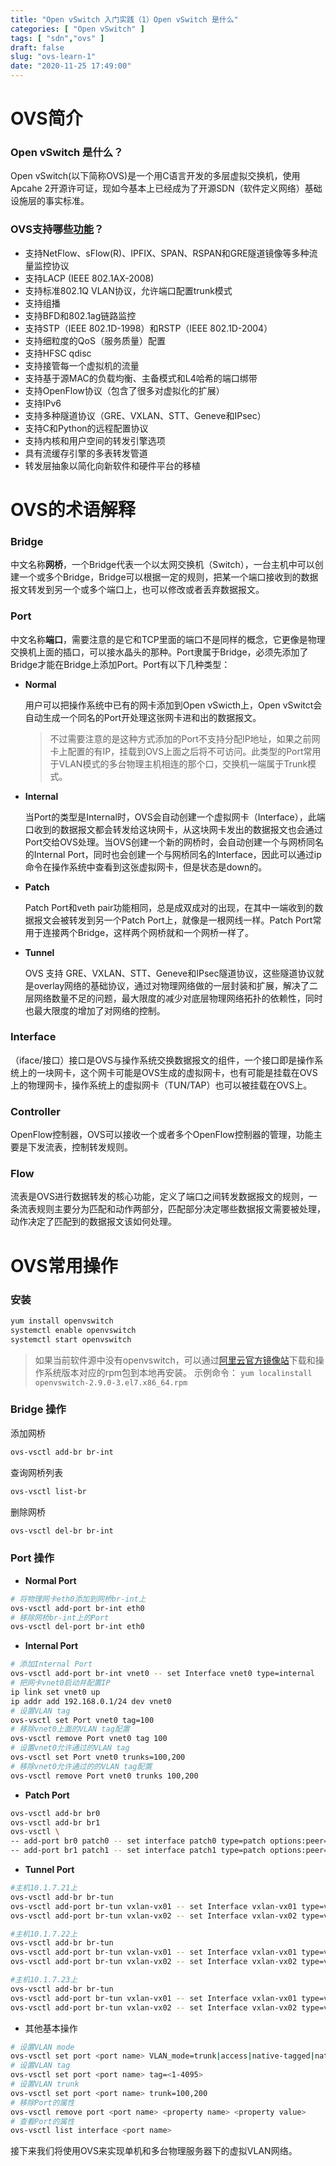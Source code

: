 ```yaml
---
title: "Open vSwitch 入门实践（1）Open vSwitch 是什么"
categories: [ "Open vSwitch" ]
tags: [ "sdn","ovs" ]
draft: false
slug: "ovs-learn-1"
date: "2020-11-25 17:49:00"
---
```


# OVS简介

### Open vSwitch 是什么？

Open vSwitch(以下简称OVS)是一个用C语言开发的多层虚拟交换机，使用Apcahe 2开源许可证，现如今基本上已经成为了开源SDN（软件定义网络）基础设施层的事实标准。

### OVS支持哪些[功能](http://www.openvswitch.org//features/)？

- 支持NetFlow、sFlow(R)、IPFIX、SPAN、RSPAN和GRE隧道镜像等多种流量监控协议
- 支持LACP (IEEE 802.1AX-2008)
- 支持标准802.1Q VLAN协议，允许端口配置trunk模式
- 支持组播
- 支持BFD和802.1ag链路监控
- 支持STP（IEEE 802.1D-1998）和RSTP（IEEE 802.1D-2004）
- 支持细粒度的QoS（服务质量）配置
- 支持HFSC qdisc
- 支持接管每一个虚拟机的流量
- 支持基于源MAC的负载均衡、主备模式和L4哈希的端口绑带
- 支持OpenFlow协议（包含了很多对虚拟化的扩展）
- 支持IPv6
- 支持多种隧道协议（GRE、VXLAN、STT、Geneve和IPsec）
- 支持C和Python的远程配置协议
- 支持内核和用户空间的转发引擎选项
- 具有流缓存引擎的多表转发管道
- 转发层抽象以简化向新软件和硬件平台的移植

# OVS的术语解释

### Bridge

中文名称**网桥**，一个Bridge代表一个以太网交换机（Switch），一台主机中可以创建一个或多个Bridge，Bridge可以根据一定的规则，把某一个端口接收到的数据报文转发到另一个或多个端口上，也可以修改或者丢弃数据报文。

### Port

中文名称**端口**，需要注意的是它和TCP里面的端口不是同样的概念，它更像是物理交换机上面的插口，可以接水晶头的那种。Port隶属于Bridge，必须先添加了Bridge才能在Bridge上添加Port。Port有以下几种类型：

- **Normal**

  用户可以把操作系统中已有的网卡添加到Open vSwicth上，Open vSwitct会自动生成一个同名的Port开处理这张网卡进和出的数据报文。

  >  不过需要注意的是这种方式添加的Port不支持分配IP地址，如果之前网卡上配置的有IP，挂载到OVS上面之后将不可访问。此类型的Port常用于VLAN模式的多台物理主机相连的那个口，交换机一端属于Trunk模式。

- **Internal**

  当Port的类型是Internal时，OVS会自动创建一个虚拟网卡（Interface），此端口收到的数据报文都会转发给这块网卡，从这块网卡发出的数据报文也会通过Port交给OVS处理。当OVS创建一个新的网桥时，会自动创建一个与网桥同名的Internal Port，同时也会创建一个与网桥同名的Interface，因此可以通过ip命令在操作系统中查看到这张虚拟网卡，但是状态是down的。

- **Patch**

  Patch Port和veth pair功能相同，总是成双成对的出现，在其中一端收到的数据报文会被转发到另一个Patch Port上，就像是一根网线一样。Patch Port常用于连接两个Bridge，这样两个网桥就和一个网桥一样了。


- **Tunnel**

  OVS 支持 GRE、VXLAN、STT、Geneve和IPsec隧道协议，这些隧道协议就是overlay网络的基础协议，通过对物理网络做的一层封装和扩展，解决了二层网络数量不足的问题，最大限度的减少对底层物理网络拓扑的依赖性，同时也最大限度的增加了对网络的控制。

### Interface

（iface/接口）接口是OVS与操作系统交换数据报文的组件，一个接口即是操作系统上的一块网卡，这个网卡可能是OVS生成的虚拟网卡，也有可能是挂载在OVS上的物理网卡，操作系统上的虚拟网卡（TUN/TAP）也可以被挂载在OVS上。

### Controller

OpenFlow控制器，OVS可以接收一个或者多个OpenFlow控制器的管理，功能主要是下发流表，控制转发规则。

### Flow

流表是OVS进行数据转发的核心功能，定义了端口之间转发数据报文的规则，一条流表规则主要分为匹配和动作两部分，匹配部分决定哪些数据报文需要被处理，动作决定了匹配到的数据报文该如何处理。

# OVS常用操作

### 安装

```bash
yum install openvswitch
systemctl enable openvswitch
systemctl start openvswitch
```

> 如果当前软件源中没有openvswitch，可以通过[阿里云官方镜像站](https://developer.aliyun.com/packageSearch?word=openvswitch)下载和操作系统版本对应的rpm包到本地再安装。 示例命令： `yum localinstall openvswitch-2.9.0-3.el7.x86_64.rpm` 

### Bridge 操作

添加网桥

```bash
ovs-vsctl add-br br-int
```

查询网桥列表

```bash
ovs-vsctl list-br
```

删除网桥

```bash
ovs-vsctl del-br br-int
```

### Port 操作

- **Normal Port**

```bash
# 将物理网卡eth0添加到网桥br-int上
ovs-vsctl add-port br-int eth0
# 移除网桥br-int上的Port
ovs-vsctl del-port br-int eth0
```

- **Internal Port**

```bash
# 添加Internal Port 
ovs-vsctl add-port br-int vnet0 -- set Interface vnet0 type=internal
# 把网卡vnet0启动并配置IP
ip link set vnet0 up
ip addr add 192.168.0.1/24 dev vnet0
# 设置VLAN tag
ovs-vsctl set Port vnet0 tag=100
# 移除vnet0上面的VLAN tag配置
ovs-vsctl remove Port vnet0 tag 100
# 设置vnet0允许通过的VLAN tag
ovs-vsctl set Port vnet0 trunks=100,200
# 移除vnet0允许通过的的VLAN tag配置
ovs-vsctl remove Port vnet0 trunks 100,200
```

- **Patch Port**

```bash
ovs-vsctl add-br br0
ovs-vsctl add-br br1
ovs-vsctl \
-- add-port br0 patch0 -- set interface patch0 type=patch options:peer=patch1 \
-- add-port br1 patch1 -- set interface patch1 type=patch options:peer=patch0
```

- **Tunnel Port**

```bash
#主机10.1.7.21上
ovs-vsctl add-br br-tun
ovs-vsctl add-port br-tun vxlan-vx01 -- set Interface vxlan-vx01 type=vxlan options:remote_ip=10.1.7.22 options:key=flow
ovs-vsctl add-port br-tun vxlan-vx02 -- set Interface vxlan-vx02 type=vxlan options:remote_ip=10.1.7.23 options:key=flow

#主机10.1.7.22上
ovs-vsctl add-br br-tun
ovs-vsctl add-port br-tun vxlan-vx01 -- set Interface vxlan-vx01 type=vxlan options:remote_ip=10.1.7.21 options:key=flow
ovs-vsctl add-port br-tun vxlan-vx02 -- set Interface vxlan-vx02 type=vxlan options:remote_ip=10.1.7.23 options:key=flow

#主机10.1.7.23上
ovs-vsctl add-br br-tun
ovs-vsctl add-port br-tun vxlan-vx01 -- set Interface vxlan-vx01 type=vxlan options:remote_ip=10.1.7.21 options:key=flow
ovs-vsctl add-port br-tun vxlan-vx02 -- set Interface vxlan-vx02 type=vxlan options:remote_ip=10.1.7.22 options:key=flow
```

- 其他基本操作

```bash
# 设置VLAN mode
ovs-vsctl set port <port name> VLAN_mode=trunk|access|native-tagged|native-untagged
# 设置VLAN tag
ovs-vsctl set port <port name> tag=<1-4095>
# 设置VLAN trunk
ovs-vsctl set port <port name> trunk=100,200
# 移除Port的属性
ovs-vsctl remove port <port name> <property name> <property value>
# 查看Port的属性
ovs-vsctl list interface <port name>
```

接下来我们将使用OVS来实现单机和多台物理服务器下的虚拟VLAN网络。